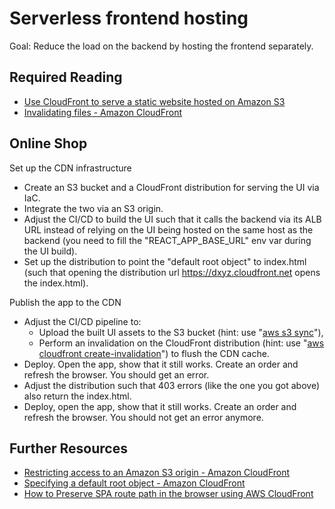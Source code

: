 # Serverless frontend hosting

Goal: Reduce the load on the backend by hosting the frontend separately.

## Required Reading

- [Use CloudFront to serve a static website hosted on Amazon S3](https://aws.amazon.com/premiumsupport/knowledge-center/cloudfront-serve-static-website/)
- [Invalidating files - Amazon CloudFront](https://docs.aws.amazon.com/AmazonCloudFront/latest/DeveloperGuide/Invalidation.html)

## Online Shop

Set up the CDN infrastructure
- Create an S3 bucket and a CloudFront distribution for serving the UI via IaC.
- Integrate the two via an S3 origin. 
- Adjust the CI/CD to build the UI such that it calls the backend via its ALB URL instead of relying on the UI being hosted on the same host as the backend (you need to fill the "REACT_APP_BASE_URL" env var during the UI build). 
- Set up the distribution to point the "default root object" to index.html (such that opening the distribution url <https://dxyz.cloudfront.net> opens the index.html).

Publish the app to the CDN
- Adjust the CI/CD pipeline to:
  - Upload the built UI assets to the S3 bucket (hint: use "[aws s3 sync](https://awscli.amazonaws.com/v2/documentation/api/latest/reference/s3/sync.html)"),
  - Perform an invalidation on the CloudFront distribution (hint: use "[aws cloudfront create-invalidation](https://awscli.amazonaws.com/v2/documentation/api/latest/reference/cloudfront/create-invalidation.html)") to flush the CDN cache.
- Deploy. Open the app, show that it still works. Create an order and refresh the browser. You should get an error.
- Adjust the distribution such that 403 errors (like the one you got above) also return the index.html. 
- Deploy, open the app, show that it still works. Create an order and refresh the browser. You should not get an error anymore.

## Further Resources

- [Restricting access to an Amazon S3 origin - Amazon CloudFront](https://docs.aws.amazon.com/AmazonCloudFront/latest/DeveloperGuide/private-content-restricting-access-to-s3.html)
- [Specifying a default root object - Amazon CloudFront](https://docs.aws.amazon.com/AmazonCloudFront/latest/DeveloperGuide/DefaultRootObject.html)
- [How to Preserve SPA route path in the browser using AWS CloudFront](https://dev.to/aws-builders/how-to-preserve-spa-route-path-in-the-browser-using-aws-cloudfront-oai)
